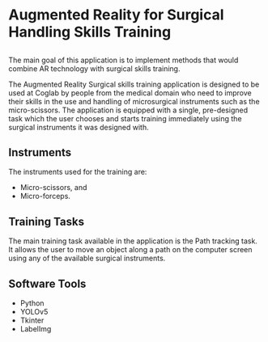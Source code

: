# Augmented Reality for Surgical Handling Skills Training

##

The main goal of this application is to implement methods that would combine AR technology with surgical skills training. 

The Augmented Reality Surgical skills training application is designed to be used at Coglab by people from the medical domain who need to improve their skills 
in the use and handling of microsurgical instruments such as the micro-scissors. 
The application is equipped with a single, pre-designed task which the user chooses and starts training immediately using the surgical instruments it was designed with. 

## Instruments
The instruments used for the training are:
- Micro-scissors, and 
- Micro-forceps. 

## Training Tasks
The main training task available in the application is the Path tracking task.
It allows the user to move an object along a path on the computer screen using any of the available surgical instruments.

## Software Tools
- Python
- YOLOv5
- Tkinter
- LabelImg
